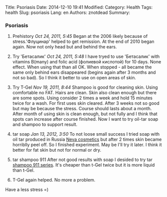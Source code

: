 Title: Psoriasis
Date: 2014-12-10 19:41
Modified: 
Category: Health
Tags: health
Slug: psoriasis
Lang: en
Authors: znotdead
Summary: 

### Psoriasis
1. Prehistory *Oct 24, 2011, 5:45*
Began at the 2006 likely because of stress.'Флуцинар' helped to get remission. At the end of 2010 began again. Now not only head but and behind the ears.

2. Try 'Бетасалик' *Oct 24, 2011, 5:48*
I have tryed to use 'Бетасалик' with vitamins B(many) and folic acid (фолиевой кислотой) for 10 days. None effect. When using that than all OK. When stopped - all became the same only behind ears disappeared (begins again after 3 months and not so bad). So I think it better to use on open areas of skin.

3. Try T-Gel *Nov 19, 2011, 8:44*
Shampoo is good for cleaning skin. Using comfortable no FAT. Hairs are clean. Skin also clean enough but there are some spots. Using consider 2 times a week and hold 15 minutes twice for a wash. For first uses skin cleared. After 3 weeks not so good but may be because the stress. Course should lasts about a month. After month of using skin is clean enough, but not fully and I think that spots can increase after course finished. Now I want to try oil-tar soap and shampoo to support result.

4. tar soap *Jan 13, 2012, 3:50*
To not loose small success I tried soap with oil tar produced in Russia [Neva cosmetics](http://www.nevcos.ru/catalogue/milodektyarnoe/comment/degtyarnoe.html) but after 2 times skin became horriblly peel off. So I finished experiment.
May be I'll try it later. I think it better for fat skin but not for normal or dry.

5. tar shampoo 911
After not good results with soap I desided to try tar [shampoo 911 series](http://www.psor-service.ru/collection/Shampuni/product/911-shampun-degtyarnyy-150-ml). It's cheaper than t-Gel twice but it is more liquid than t-Gel.

6. T-Gel again helped. No more a problem.

Have a less stress =)
